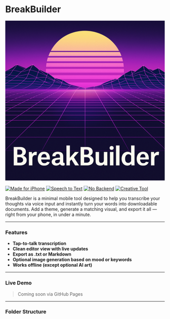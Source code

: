 # BreakBuilder

![Banner](1BDC7A31-4643-459D-9207-ED3277BCF4DE.png)

[![Made for iPhone](https://img.shields.io/badge/Optimized%20for-iPhone-blueviolet)](#)
[![Speech to Text](https://img.shields.io/badge/Feature-Speech--to--Text-yellowgreen)](#)
[![No Backend](https://img.shields.io/badge/Backend-None-brightgreen)](#)
[![Creative Tool](https://img.shields.io/badge/Vibe-Creative%20Journaling-ff69b4)](#)

BreakBuilder is a minimal mobile tool designed to help you transcribe your thoughts via voice input and instantly turn your words into downloadable documents. Add a theme, generate a matching visual, and export it all — right from your phone, in under a minute.

---

### Features
- **Tap-to-talk transcription**
- **Clean editor view with live updates**
- **Export as .txt or Markdown**
- **Optional image generation based on mood or keywords**
- **Works offline (except optional AI art)**

---

### Live Demo  
> Coming soon via GitHub Pages

---

### Folder Structure
